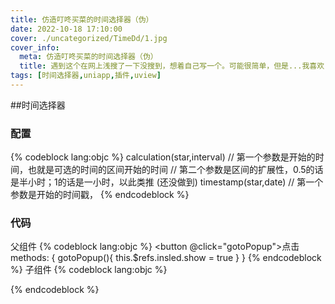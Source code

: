 ```yaml
---
title: 仿造叮咚买菜的时间选择器（伪）
date: 2022-10-18 17:10:00
cover: ./uncategorized/TimeDd/1.jpg
cover_info:
  meta: 仿造叮咚买菜的时间选择器（伪）
  title: 遇到这个在网上浅搜了一下没搜到，想着自己写一个。可能很简单，但是...我喜欢
tags: [时间选择器,uniapp,插件,uview]
---
```


<!-- more -->

##时间选择器
### 配置
{% codeblock lang:objc %}
calculation(star,interval) 
// 第一个参数是开始的时间，也就是可选的时间的区间开始的时间
// 第二个参数是区间的扩展性，0.5的话是半小时；1的话是一小时，以此类推 (还没做到)
timestamp(star,date)
// 第一个参数是开始的时间戳，
{% endcodeblock %}

### 代码
父组件
{% codeblock lang:objc %}
<button @click="gotoPopup">点击</button>
methods: {
			gotoPopup(){
				this.$refs.insled.show = true
			}
		}
{% endcodeblock %}
子组件
{% codeblock lang:objc %}

<template>
	<u-popup :show="show" mode="bottom" :round="10" @close="close" closeable>
		<div class="Title">选择送达时间</div>
		<div class="Time">
			<div class="Time_YMD">
				<u-list @scrolltolower="scrolltolowerYMD" height="100%">
					<u-list-item>
						<p class="YMD_p">YMDtime</p>
					</u-list-item>
				</u-list>
			</div>
			<div class="Time_HMS">
				<u-list @scrolltolower="scrolltolowerHMS" height="100%">
					<u-list-item v-for="(val ,ind) in timeArray">
						<div class="HMS_li" @click="onHMSLi(val)">val</div>
					</u-list-item>
				</u-list>
			</div>
		</div>
	</u-popup>
</template>

<script>
	export default {
		data() {
			return {
				show: false,
				YMDtime: "",
				timeArray: [],
				HMSindex:null,
			}
		},
		methods: {
			scrolltolowerYMD() {},
			scrolltolowerHMS() {},
			calculation(star, interval) {
				let Home = star.split(':')[0]
				let front = Number(Home)
				let after = Number(front) + 1
				for (let i = Home; i < 24*Number(interval); i++) {
					this.timeArray.push(front + ':00 - ' + after + ':00')
					front = front + 1
					after = front + 1
				}
			},
			timestamp(star, date) {
				let newHMS = Number(star) + (24 * 60 * 60 * 1000) * Number(date)
				let time = new Date(newHMS)
				let Y = time.getFullYear() + '年'
				let M = (time.getMonth() + 1 < 10 ? '0' + (time.getMonth() + 1) : time.getMonth() + 1) + '月'
				let D = (time.getDate() < 10 ? '0' + time.getDate() : time.getDate()) + '日'
				return Y + M + D
			},
			onHMSLi(val){
				this.show = false
			},
			close(){
				this.show = false
			}
		},
		mounted() {
			var myDate = new Date();
			myDate.getTime();
			this.YMDtime = this.timestamp(myDate.getTime(), 1)
			var mytime = myDate.toLocaleTimeString(); //获取当前时间
			this.calculation("00:00:00", 1)
		}
	}
</script>

<style lang="scss" scoped>
	.Title {
		text-align: center;
		padding: 40rpx;
		border-bottom: 1px solid #f4f4f4;
	}

	.Time {
		display: flex;
		justify-content: space-between;
		background-color: #e7e7e7;
		.Time_YMD,
		.Time_HMS {
			height: 50vh;
		}
		.Time_YMD{width: 40vw;}
		.Time_HMS{width: 60vw;}
		.YMD_p{
			font-size: 14px;
			background-color: #fff;
			padding: 15px 10px;
			text-align: center;
			color: #5AAF76;
			font-weight: 600;
		}
		.HMS_li{
			font-size: 14px;
			border-bottom: 1px solid #eaeaea;
			background-color: #fff;
			padding:15px 10px;
		}
	}
</style>


{% endcodeblock %}